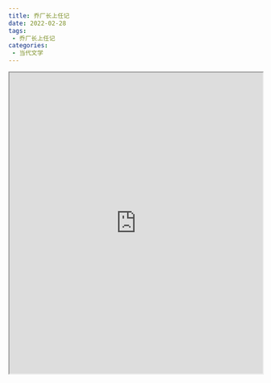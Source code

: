 ```yaml
---
title: 乔厂长上任记
date: 2022-02-28
tags:
 - 乔厂长上任记
categories:
 - 当代文学
---
```




<iframe src="https://study-doc.yourtools.icu/pdf/web/viewer.html?file=https://vkceyugu.cdn.bspapp.com/VKCEYUGU-e9075d72-0451-48df-afe1-d46932ae4554/c8ce63e3-5f26-4e96-9b94-c23df9ce149e.pdf" width="100%" height="600px"></iframe>
